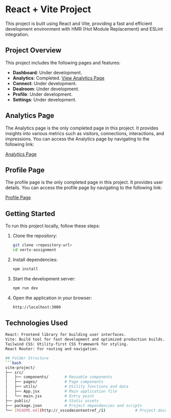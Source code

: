 # React + Vite Project

This project is built using React and Vite, providing a fast and efficient development environment with HMR (Hot Module Replacement) and ESLint integration.

## Project Overview

This project includes the following pages and features:

- **Dashboard**: Under development.
- **Analytics**: Completed. [View Analytics Page](http://localhost:3000/analytics)
- **Connect**: Under development.
- **Dealroom**: Under development.
- **Profile**: Under development.
- **Settings**: Under development.

## Analytics Page

The Analytics page is the only completed page in this project. It provides insights into various metrics such as visitors, connections, interactions, and impressions. You can access the Analytics page by navigating to the following link:

[Analytics Page](http://localhost:3000/analytics)

## Profile Page

The profile page is the only completed page in this project. It provides user details. You can access the profile page by navigating to the following link:

[Profile Page](https://vertx-ajithkumar.vercel.app/profile/1)

## Getting Started

To run this project locally, follow these steps:

1. Clone the repository:
   ```bash
   git clone <repository-url>
   cd vertx-assignment
2. Install dependencies:
   ```bash
   npm install
3. Start the development server:
    ```bash
    npm run dev
4. Open the application in your browser:
    ```bash
    http://localhost:3000

## Technologies Used
```bash
React: Frontend library for building user interfaces.
Vite: Build tool for fast development and optimized production builds.
Tailwind CSS: Utility-first CSS framework for styling.
React Router: For routing and navigation.

## Folder Structure
```bash
vite-project/
├── src/
│   ├── components/       # Reusable components
│   ├── pages/            # Page components
│   ├── utils/            # Utility functions and data
│   ├── App.jsx           # Main application file
│   └── main.jsx          # Entry point
├── public/               # Static assets
├── package.json          # Project dependencies and scripts
└── [README.md](http://_vscodecontentref_/1)             # Project documentation
